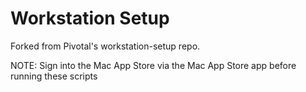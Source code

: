 # Workstation Setup

Forked from Pivotal's workstation-setup repo.

NOTE: Sign into the Mac App Store via the Mac App Store app before running these scripts
